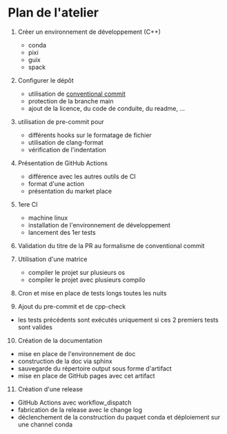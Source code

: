 # Plan de l'atelier

1. Créer un environnement de développement (C++)
    - conda
    - pixi
    - guix
    - spack

2. Configurer le dépôt
   - utilisation de [conventional commit](https://www.conventionalcommits.org/en/v1.0.0/)
   - protection de la branche main
   - ajout de la licence, du code de conduite, du readme, ...

3. utilisation de pre-commit pour
   - différents hooks sur le formatage de fichier
   - utilisation de clang-format
   - vérification de l'indentation

4. Présentation de GitHub Actions
    - différence avec les autres outils de CI
    - format d'une action
    - présentation du market place

5. 1ere CI
   - machine linux
   - installation de l'environnement de développement
   - lancement des 1er tests

6. Validation du titre de la PR au formalisme de conventional commit

7. Utilisation d'une matrice
    - compiler le projet sur plusieurs os
    - compiler le projet avec plusieurs compilo

8. Cron et mise en place de tests longs toutes les nuits

9.  Ajout du pre-commit et de cpp-check
   - les tests précédents sont exécutés uniquement si ces 2 premiers tests sont valides

10. Création de la documentation
   - mise en place de l'environnement de doc
   - construction de la doc via sphinx
   - sauvegarde du répertoire output sous forme d'artifact
   - mise en place de GitHub pages avec cet artifact

11. Création d'une release
   - GitHub Actions avec workflow_dispatch
   - fabrication de la release avec le change log
   - déclenchement de la construction du paquet conda et déploiement sur une channel conda